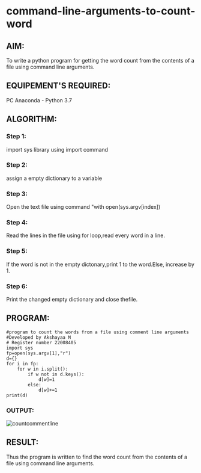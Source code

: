 # command-line-arguments-to-count-word
## AIM:
To write a python program for getting the word count from the contents of a file using command line arguments.
## EQUIPEMENT'S REQUIRED: 
PC
Anaconda - Python 3.7
## ALGORITHM: 
### Step 1:
import sys library using import command
### Step 2: 
 assign a empty dictionary to a variable
### Step 3: 
Open the text file using command "with open(sys.argv[index])
### Step 4:  
Read the lines in the file using for loop,read every word in a line.
### Step 5: 
If the word is not in the empty dictonary,print 1 to the word.Else, increase by 1.
### Step 6: 
Print the changed empty dictionary and close thefile.
## PROGRAM:
```
#program to count the words from a file using comment line arguments
#Developed by Akshayaa M
# Register number 22008405
import sys
fp=open(sys.argv[1],"r")
d={}
for i in fp:
    for w in i.split():
        if w not in d.keys():
            d[w]=1
        else:
            d[w]+=1
print(d)
```
### OUTPUT:
![countcommentline](https://user-images.githubusercontent.com/119389066/214788275-36f500ca-226a-40d2-8b13-a206bc8f41ad.png)
## RESULT:
Thus the program is written to find the word count from the contents of a file using command line arguments.
